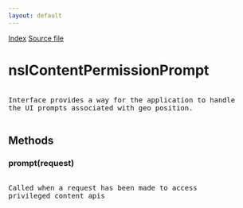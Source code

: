 ```yaml
---
layout: default
---
```

<div id='links'><a href="../index.html">Index</a>
<a href="http://dxr.mozilla.org/mozilla-central/source/dom/interfaces/base/nsIContentPermissionPrompt.idl">Source file</a>
</div>

# nsIContentPermissionPrompt #
<pre>  
Interface provides a way for the application to handle  
the UI prompts associated with geo position.  
  
</pre>
## Methods ##

### prompt(request) ###
<pre>  
Called when a request has been made to access  
privileged content apis  
  
</pre>